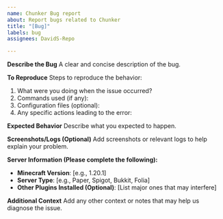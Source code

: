 ```yaml
---
name: Chunker Bug report
about: Report bugs related to Chunker
title: "[Bug]"
labels: bug
assignees: DavidS-Repo

---
```


**Describe the Bug**
A clear and concise description of the bug.

**To Reproduce**
Steps to reproduce the behavior:
1. What were you doing when the issue occurred? 
2. Commands used (if any): 
3. Configuration files (optional):
4. Any specific actions leading to the error:

**Expected Behavior**
Describe what you expected to happen.

**Screenshots/Logs (Optional)**
Add screenshots or relevant logs to help explain your problem.

**Server Information (Please complete the following):**
- **Minecraft Version**: [e.g., 1.20.1]
- **Server Type**: [e.g., Paper, Spigot, Bukkit, Folia]
- **Other Plugins Installed (Optional)**: [List major ones that may interfere]

**Additional Context**
Add any other context or notes that may help us diagnose the issue.
